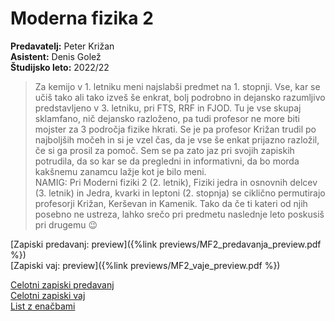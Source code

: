 # Moderna fizika 2
**Predavatelj:** Peter Križan \
**Asistent:** Denis Golež \
**Študijsko leto:** 2022/22 

> Za kemijo v 1. letniku meni najslabši predmet na 1. stopnji. Vse, kar se učiš tako ali tako izveš še enkrat, bolj podrobno in dejansko razumljivo predstavljeno v 3. letniku, pri FTS, RRF in FJOD. Tu je vse skupaj sklamfano, nič dejansko razloženo, pa tudi profesor ne more biti mojster za 3 področja fizike hkrati. Se je pa profesor Križan trudil po najboljših močeh in si je vzel čas, da je vse še enkat prijazno razložil, če si ga prosil za pomoč. Sem se pa zato jaz pri svojih zapiskih potrudila, da so kar se da pregledni in informativni, da bo morda kakšnemu zanamcu lažje kot je bilo meni.\
> NAMIG: Pri Moderni fiziki 2 (2. letnik), Fiziki jedra in osnovnih delcev (3. letnik) in Jedra, kvarki in leptoni (2. stopnja) se ciklično permutirajo profesorji Križan, Kerševan in Kamenik. Tako da če ti kateri od njih posebno ne ustreza, lahko srečo pri predmetu naslednje leto poskusiš pri drugemu 😉

[Zapiski predavanj: preview]({%link previews/MF2_predavanja_preview.pdf %}) \
[Zapiski vaj: preview]({%link previews/MF2_vaje_preview.pdf %})

[Celotni zapiski predavanj](https://drive.google.com/file/d/1JSqR0BxqWDzeB3rNY7Pfmw-X_VQQyPFb/view?usp=sharing) \
[Celotni zapiski vaj](https://drive.google.com/file/d/1vQASUYCSu9fufDE1ZQ1aYIQS-bkJFe2B/view?usp=sharing) \
[List z enačbami](https://drive.google.com/file/d/1GR-bVIpY5XuLzUcCPzwpgfbPFGLQ4nNU/view?usp=sharing)
